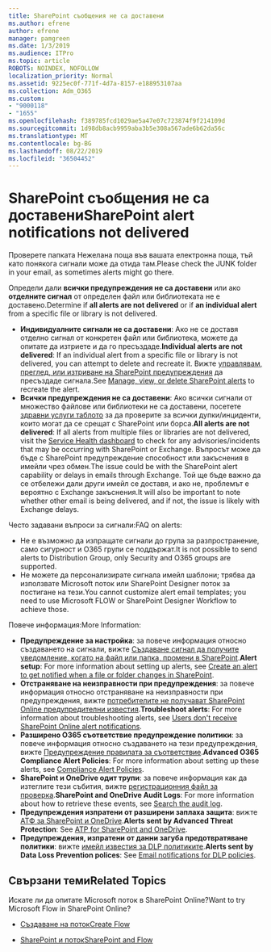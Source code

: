 ```yaml
---
title: SharePoint съобщения не са доставени
ms.author: efrene
author: efrene
manager: pamgreen
ms.date: 1/3/2019
ms.audience: ITPro
ms.topic: article
ROBOTS: NOINDEX, NOFOLLOW
localization_priority: Normal
ms.assetid: 9225ec0f-771f-4d7a-8157-e188953107aa
ms.collection: Adm_O365
ms.custom:
- "9000118"
- "1655"
ms.openlocfilehash: f389785fcd1029ae5a47e07c723874f9f214109d
ms.sourcegitcommit: 1d98db8acb9959aba3b5e308a567ade6b62da56c
ms.translationtype: MT
ms.contentlocale: bg-BG
ms.lasthandoff: 08/22/2019
ms.locfileid: "36504452"
---
```

# <a name="sharepoint-alert-notifications-not-delivered"></a><span data-ttu-id="09f41-102">SharePoint съобщения не са доставени</span><span class="sxs-lookup"><span data-stu-id="09f41-102">SharePoint alert notifications not delivered</span></span>

<span data-ttu-id="09f41-103">Проверете папката Нежелана поща във вашата електронна поща, тъй като понякога сигнали може да отида там.</span><span class="sxs-lookup"><span data-stu-id="09f41-103">Please check the JUNK folder in your email, as sometimes alerts might go there.</span></span>

<span data-ttu-id="09f41-104">Определи дали **всички предупреждения не са доставени** или ако **отделните сигнал** от определен файл или библиотеката не е доставено.</span><span class="sxs-lookup"><span data-stu-id="09f41-104">Determine if **all alerts are not delivered** or if **an individual alert** from a specific file or library is not delivered.</span></span>

- <span data-ttu-id="09f41-105">**Индивидуалните сигнали не са доставени**: Ако не се доставя отделно сигнал от конкретен файл или библиотека, можете да опитате да изтриете и да го пресъздаде.</span><span class="sxs-lookup"><span data-stu-id="09f41-105">**Individual alerts are not delivered**: If an individual alert from a specific file or library is not delivered, you can attempt to delete and recreate it.</span></span> <span data-ttu-id="09f41-106">Вижте [управлявам, преглед, или изтриване на SharePoint предупреждения](https://support.office.com/article/manage-view-or-delete-sharepoint-alerts-99dfb19c-9a90-4a8c-aba1-aa8c8afb0de2?ui=en-US&rs=en-US&ad=US#ID0EAADAAA=Online) да пресъздаде сигнала.</span><span class="sxs-lookup"><span data-stu-id="09f41-106">See [Manage, view, or delete SharePoint alerts](https://support.office.com/article/manage-view-or-delete-sharepoint-alerts-99dfb19c-9a90-4a8c-aba1-aa8c8afb0de2?ui=en-US&rs=en-US&ad=US#ID0EAADAAA=Online) to recreate the alert.</span></span>
- <span data-ttu-id="09f41-107">**Всички предупреждения не са доставени**: Ако всички сигнали от множество файлове или библиотеки не са доставени, посетете [здравни услуги таблото](https://admin.microsoft.com/AdminPortal/Home#/servicehealth) за да проверите за всички дупки/инциденти, които могат да се срещат с SharePoint или борса.</span><span class="sxs-lookup"><span data-stu-id="09f41-107">**All alerts are not delivered**: If all alerts from multiple files or libraries are not delivered, visit the [Service Health dashboard](https://admin.microsoft.com/AdminPortal/Home#/servicehealth) to check for any advisories/incidents that may be occurring with SharePoint or Exchange.</span></span> <span data-ttu-id="09f41-108">Въпросът може да бъде с SharePoint предупреждение способност или закъснения в имейли чрез обмен.</span><span class="sxs-lookup"><span data-stu-id="09f41-108">The issue could be with the SharePoint alert capability or delays in emails through Exchange.</span></span> <span data-ttu-id="09f41-109">Той ще бъде важно да се отбележи дали други имейл се доставя, и ако не, проблемът е вероятно с Exchange закъснения.</span><span class="sxs-lookup"><span data-stu-id="09f41-109">It will also be important to note whether other email is being delivered, and if not, the issue is likely with Exchange delays.</span></span>

<span data-ttu-id="09f41-110">Често задавани въпроси за сигнали:</span><span class="sxs-lookup"><span data-stu-id="09f41-110">FAQ on alerts:</span></span>

- <span data-ttu-id="09f41-111">Не е възможно да изпращате сигнали до група за разпространение, само сигурност и O365 групи се поддържат.</span><span class="sxs-lookup"><span data-stu-id="09f41-111">It is not possible to send alerts to Distribution Group, only Security and O365 groups are supported.</span></span>
- <span data-ttu-id="09f41-112">Не можете да персонализирате сигнала имейл шаблони; трябва да използвате Microsoft поток или SharePoint Designer поток за постигане на тези.</span><span class="sxs-lookup"><span data-stu-id="09f41-112">You cannot customize alert email templates; you need to use Microsoft FLOW or SharePoint Designer Workflow to achieve those.</span></span>

<span data-ttu-id="09f41-113">Повече информация:</span><span class="sxs-lookup"><span data-stu-id="09f41-113">More Information:</span></span>

- <span data-ttu-id="09f41-114">**Предупреждение за настройка**: за повече информация относно създаването на сигнали, вижте [Създаване сигнал да получите уведомление, когато на файл или папка, промени в SharePoint](https://support.office.com/article/create-an-alert-to-get-notified-when-a-file-or-folder-changes-in-sharepoint-e5a79e7b-a146-46da-a9ef-d65409ba8918).</span><span class="sxs-lookup"><span data-stu-id="09f41-114">**Alert setup**: For more information about setting up alerts, see [Create an alert to get notified when a file or folder changes in SharePoint](https://support.office.com/article/create-an-alert-to-get-notified-when-a-file-or-folder-changes-in-sharepoint-e5a79e7b-a146-46da-a9ef-d65409ba8918).</span></span>
- <span data-ttu-id="09f41-115">**Отстраняване на неизправности при предупреждения**: за повече информация относно отстраняване на неизправности при предупреждения, вижте [потребителите не получават SharePoint Online предупредителни известия](https://docs.microsoft.com/sharepoint/support/sites/no-alert-notifications).</span><span class="sxs-lookup"><span data-stu-id="09f41-115">**Troubleshoot alerts**: For more information about troubleshooting alerts, see [Users don't receive SharePoint Online alert notifications](https://docs.microsoft.com/sharepoint/support/sites/no-alert-notifications).</span></span>
- <span data-ttu-id="09f41-116">**Разширено O365 съответствие предупреждение политики**: за повече информация относно създаването на тези предупреждения, вижте [Предупреждение правилата за съответствие](https://docs.microsoft.com/office365/securitycompliance/alert-policies).</span><span class="sxs-lookup"><span data-stu-id="09f41-116">**Advanced O365 Compliance Alert Policies**: For more information about setting up these alerts, see [Compliance Alert Policies](https://docs.microsoft.com/office365/securitycompliance/alert-policies).</span></span>
- <span data-ttu-id="09f41-117">**SharePoint и OneDrive одит трупи**: за повече информация как да изтеглите тези събития, вижте [регистрационния файл за проверка](https://docs.microsoft.com/office365/securitycompliance/search-the-audit-log-in-security-and-compliance#search-the-audit-log).</span><span class="sxs-lookup"><span data-stu-id="09f41-117">**SharePoint and OneDrive Audit Logs**: For more information about how to retrieve these events, see [Search the audit log](https://docs.microsoft.com/office365/securitycompliance/search-the-audit-log-in-security-and-compliance#search-the-audit-log).</span></span>
- <span data-ttu-id="09f41-118">**Предупреждения изпратени от разширени заплаха защита**: вижте [АТФ за SharePoint и OneDrive](https://docs.microsoft.com/office365/securitycompliance/atp-for-spo-odb-and-teams).</span><span class="sxs-lookup"><span data-stu-id="09f41-118">**Alerts sent by Advanced Threat Protection**: See [ATP for SharePoint and OneDrive](https://docs.microsoft.com/office365/securitycompliance/atp-for-spo-odb-and-teams).</span></span>
- <span data-ttu-id="09f41-119">**Предупреждения, изпратени от данни загуба предотвратяване политики**: вижте [имейл известия за DLP политиките](https://docs.microsoft.com/office365/securitycompliance/use-notifications-and-policy-tips).</span><span class="sxs-lookup"><span data-stu-id="09f41-119">**Alerts sent by Data Loss Prevention polices**: See [Email notifications for DLP policies](https://docs.microsoft.com/office365/securitycompliance/use-notifications-and-policy-tips).</span></span>

## <a name="related-topics"></a><span data-ttu-id="09f41-120">Свързани теми</span><span class="sxs-lookup"><span data-stu-id="09f41-120">Related Topics</span></span>

<span data-ttu-id="09f41-121">Искате ли да опитате Microsoft поток в SharePoint Online?</span><span class="sxs-lookup"><span data-stu-id="09f41-121">Want to try Microsoft Flow in SharePoint Online?</span></span>

- [<span data-ttu-id="09f41-122">Създаване на поток</span><span class="sxs-lookup"><span data-stu-id="09f41-122">Create Flow</span></span>](https://support.office.com/article/create-a-flow-for-a-list-or-library-in-sharepoint-online-or-onedrive-for-business-a9c3e03b-0654-46af-a254-20252e580d01)

- [<span data-ttu-id="09f41-123">SharePoint и поток</span><span class="sxs-lookup"><span data-stu-id="09f41-123">SharePoint and Flow</span></span>](https://flow.microsoft.com/en-us/blog/sharepoint-and-flow/)

